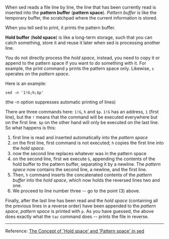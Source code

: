 When sed reads a file line by line, the line that has been currently read is inserted into the **pattern buffer** (**pattern space**). *Pattern buffer* is like the temporary buffer, the scratchpad where the current information is stored. 

When you tell sed to print, it prints the pattern buffer.

**Hold buffer** (**hold space**) is like a long-term storage, such that you can catch something, store it and reuse it later when sed is processing another line. 

You do not directly process the *hold space*, instead, you need to copy it or append to the pattern space if you want to do something with it. For example, the print command `p` prints the pattern space only. Likewise, `s` operates on the *pattern space*.

Here is an example:
```
sed -n '1!G;h;$p'
```
(the -n option suppresses automatic printing of lines)


There are three commands here: `1!G`, `h` and `$p`. `1!G` has an address, `1` (first line), but the `!` means that the command will be executed everywhere but on the first line. `$p` on the other hand will only be executed on the last line. So what happens is this:

1. first line is read and inserted automatically into the *pattern space*
2. on the first line, first command is not executed; `h` copies the first line into the *hold space*.
3. now the second line replaces whatever was in the pattern space
4. on the second line, first we execute `G`, appending the contents of the hold buffer to the pattern buffer, separating it by a newline. The *pattern space* now contains the second line, a newline, and the first line.
5. Then, `h` command inserts the concatenated contents of the *pattern buffer* into the *hold space*, which now holds the reversed lines two and one.
6. We proceed to line number three -- go to the point (3) above.

Finally, after the last line has been read and the *hold space* (containing all the previous lines in a reverse order) have been appended to the *pattern space*, *pattern space* is printed with `p`. As you have guessed, the above does exactly what the `tac` command does -- prints the file in reverse.

---
Reference: [The Concept of 'Hold space' and 'Pattern space' in sed](https://stackoverflow.com/questions/12833714/the-concept-of-hold-space-and-pattern-space-in-sed)
